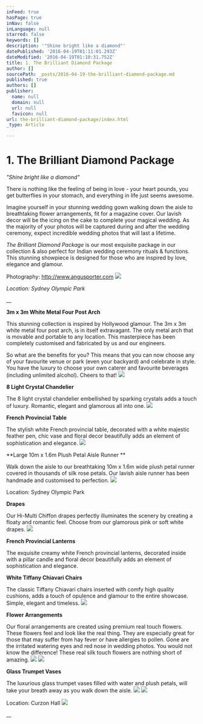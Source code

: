 ```yaml
---
inFeed: true
hasPage: true
inNav: false
inLanguage: null
starred: false
keywords: []
description: '"Shine bright like a diamond"'
datePublished: '2016-04-19T01:11:01.293Z'
dateModified: '2016-04-19T01:10:31.752Z'
title: 1. The Brilliant Diamond Package
author: []
sourcePath: _posts/2016-04-19-the-brilliant-diamond-package.md
published: true
authors: []
publisher:
  name: null
  domain: null
  url: null
  favicon: null
url: the-brilliant-diamond-package/index.html
_type: Article

---
```

# 1\. The Brilliant Diamond Package

_"Shine bright like a diamond"_

There is nothing like the feeling of being in love - your heart pounds, you get butterflies in your stomach, and everything in life just seems awesome.

Imagine yourself in your stunning wedding gown walking down the aisle to breathtaking flower arrangements, fit for a magazine cover. Our lavish decor will be the icing on the cake to complete your magical wedding. As the majority of your photos will be captured during and after the wedding ceremony, expect incredible wedding photos that will last a lifetime.

_The Brilliant Diamond Package_ is our most exquisite package in our collection & also perfect for Indian wedding ceremony rituals & functions. This stunning showpiece is designed for those who are inspired by love, elegance and glamour.

Photography: http://www.angusporter.com
![](https://the-grid-user-content.s3-us-west-2.amazonaws.com/4999d9e3-14ce-4ce1-8b4b-f79fb1d7672e.jpg)

_Location: Sydney Olympic Park_

__

**3m x 3m White Metal Four Post Arch**

This stunning collection is inspired by Hollywood glamour. The 3m x 3m white metal four post arch, is in itself extravagant. The only metal arch that is movable and portable to any location. This masterpiece has been completely customised and fabricated by us and our engineers.

So what are the benefits for you? This means that you can now choose any of your favourite venue or park (even your backyard) and celebrate in style. You have the luxury to choose your own caterer and favourite beverages (including unlimited alcohol). Cheers to that!
![](https://the-grid-user-content.s3-us-west-2.amazonaws.com/5e6f17cb-2ac1-4e5d-b655-8b9bb52be539.jpg)

**8 Light Crystal Chandelier**

The 8 light crystal chandelier embellished by sparking crystals adds a touch of luxury. Romantic, elegant and glamorous all into one.
![](https://the-grid-user-content.s3-us-west-2.amazonaws.com/7148f3c4-700e-45a4-aea2-d3c876ee3d45.jpg)

**French Provincial Table**

The stylish white French provincial table, decorated with a white majestic feather pen, chic vase and floral decor beautifully adds an element of sophistication and elegance.
![](https://the-grid-user-content.s3-us-west-2.amazonaws.com/26ad282b-3c4e-4f37-9516-5a4296101bd7.jpg)

**Large 10m x 1.6m Plush Petal Aisle Runner **

Walk down the aisle to our breathtaking 10m x 1.6m wide plush petal runner covered in thousands of silk rose petals. Our lavish aisle runner has been handmade and customised to perfection.
![](https://the-grid-user-content.s3-us-west-2.amazonaws.com/18fcafdc-6502-4987-ba07-83cc96a70dca.jpg)

Location: Sydney Olympic Park

**Drapes**

Our Hi-Multi Chiffon drapes perfectly illuminates the scenery by creating a floaty and romantic feel. Choose from our glamorous pink or soft white drapes.
![](https://the-grid-user-content.s3-us-west-2.amazonaws.com/fd43fb78-7798-41b9-8be8-07fc149f1b89.jpg)

**French Provincial Lanterns**

The exquisite creamy white French provincial lanterns, decorated inside with a pillar candle and floral decor beautifully adds an element of sophistication and elegance.

**White Tiffany Chiavari Chairs**

The classic Tiffany Chiavari chairs inserted with comfy high quality cushions, adds a touch of opulence and glamour to the entire showcase. Simple, elegant and timeless.
![](https://the-grid-user-content.s3-us-west-2.amazonaws.com/757ae934-d2e1-4faf-87f8-586ff489e627.jpg)

**Flower Arrangements**

Our floral arrangements are created using premium real touch flowers. These flowers feel and look like the real thing. They are especially great for those that may suffer from hay fever or have allergies to pollen. Gone are the irritated watering eyes and red nose in wedding photos. You would not know the difference! These real silk touch flowers are nothing short of amazing.
![](https://the-grid-user-content.s3-us-west-2.amazonaws.com/e63dc9ad-a46f-483c-bbc8-11623956f59b.jpg)
![](https://the-grid-user-content.s3-us-west-2.amazonaws.com/8d9b3a0e-4d9c-49ac-88e8-4871731ba289.jpg)

**Glass Trumpet Vases**

The luxurious glass trumpet vases filled with water and plush petals, will take your breath away as you walk down the aisle.
![](https://the-grid-user-content.s3-us-west-2.amazonaws.com/11f6804f-3fa4-4517-a9f6-2c6b0482c960.jpg)
![](https://the-grid-user-content.s3-us-west-2.amazonaws.com/ddfe5098-8352-4567-9184-abb3bbda5940.jpg)

Location: Curzon Hall
![](https://the-grid-user-content.s3-us-west-2.amazonaws.com/6b0fbab5-05fb-4be4-9dec-c95f96b42f61.jpg)

__